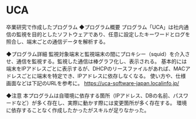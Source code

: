 # UCA
卒業研究で作成したプログラム
◆プログラム概要
プログラム「UCA」は社内通信の監視を目的としたソフトウェアであり、任意に設定したキーワードとログを照合し、端末ごとの通信データを解析する。

◆プログラム詳細
監視対象端末と監視端末の間にプロキシー（squid）を介入させ、通信を監視する。監視した通信は棒グラフ化し、表示される。
基本的には端末をIPアドレスごとに表示するが、DHCPのリースファイルがあれば、MACアドレスごとに端末を特定でき、IPアドレスに依存しなくなる。
使い方や、仕様画面などは下記のURLを参考に。
https://uca-software-japan.localinfo.jp/

◆注意
本プログラムは自環境に依存する箇所（IPアドレス、DBの名前、パスワードなど）が多く存在し、実際に動かす際には変更箇所が多く存在する。
環境に依存することなく作成したかったがスキルが足りなかった。
